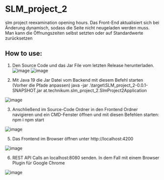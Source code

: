 # SLM_project_2
slm project reexamination opening hours.
Das Front-End aktualisiert sich bei Änderung dynamisch, sodass die Seite nicht neugeladen werden muss.
Man kann die Öffnungszeiten selbst setzten oder auf Standardwerte zurücksetzen


## How to use:
1. Den Source Code und das Jar File vom letzten Release herunterladen.
![image](https://user-images.githubusercontent.com/39189271/214960202-8aeb5d6b-7b9c-403d-aadf-6f73826bd246.png)
![image](https://user-images.githubusercontent.com/39189271/214960277-dab38ad8-e5df-478d-ac7c-28ca5cb3f38d.png)


2. Mit Java 19 die Jar Datei vom Backend mit diesem Befehl starten (Vorher die Pfade anpassen)
java -jar .\target\SLM_project_2-0.0.1-SNAPSHOT.jar at.technikum.slm_project_2.SlmProject2Application

![image](https://user-images.githubusercontent.com/39189271/214960953-e85b649a-c3b4-497d-b399-0babb34a2652.png)

3. Anschließend im Source-Code Ordner in den Frontend Ordner navigieren und ein CMD-Fenster öffnen und mit diesen Befehlen starten:
npm i
npm start

![image](https://user-images.githubusercontent.com/39189271/214961167-4bb9fed2-245a-48e7-b0fc-03402f9b97bf.png)


5. Das Frontend im Browser öffnen unter http://localhost:4200

![image](https://user-images.githubusercontent.com/39189271/214961356-9eca2182-dd03-40bd-aea1-f4b977eaf84a.png)


6. REST API Calls an localhost:8080 senden. In dem Fall mit einem Browser Plugin für Google Chrome

![image](https://user-images.githubusercontent.com/39189271/214961490-92e1d4e4-4c92-46d8-98b6-e64182a26238.png)
